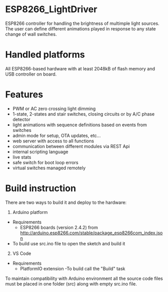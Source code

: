 # ESP8266_LightDriver
ESP8266 controller for handling the brightness of multimple light sources. The user can define different animations played in response to any state change of wall switches.

# Handled platforms
All ESP8266-based hardware with at least 2048kB of flash memory and USB controller on board.

# Features
- PWM or AC zero crossing light dimming
- 1-state, 2-states and stair switches, closing circuits or by A/C phase detector
- light animations with sequence definitions based on events from switches
- admin mode for setup, OTA updates, etc...
- web server with access to all functions
- communication between different modules via REST Api
- internal scripting language
- live stats
- safe switch for boot loop errors
- virtual switches managed remotely

# Build instruction
There are two ways to build it and deploy to the hardware:

1. Arduino platform
- Requirements
    - ESP8266 boards (version 2.4.2) from http://arduino.esp8266.com/stable/package_esp8266com_index.json
- To build use src.ino file to open the sketch and build it
2. VS Code
- Requirements
    - PlatformIO extension
-To build call the "Build" task

To maintain compatibility with Arduino environment all the source code files must be placed in one folder (src) along with empty src.ino file.